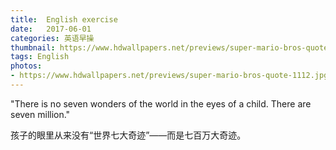 ```yaml
---
title:  English exercise
date:   2017-06-01
categories: 英语早操
thumbnail: https://www.hdwallpapers.net/previews/super-mario-bros-quote-1112.jpg
tags: English
photos:
- https://www.hdwallpapers.net/previews/super-mario-bros-quote-1112.jpg
---
```


"There is no seven wonders of the world in the eyes of a child. There are seven million."
<p>孩子的眼里从来没有“世界七大奇迹”——而是七百万大奇迹。</p>
